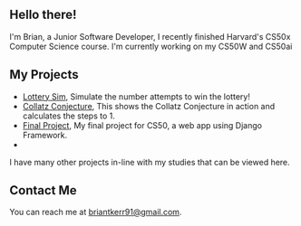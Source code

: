 ## Hello there!

I'm Brian, a Junior Software Developer, I recently finished Harvard's CS50x Computer Science course.
I'm currently working on my CS50W and CS50ai

## My Projects

* [Lottery Sim](https://github.com/SkyeEli/LotterySim), Simulate the number attempts to win the lottery!
* [Collatz Conjecture](https://github.com/SkyeEli/Collatz-Conjecture), This shows the Collatz Conjecture in action and calculates the steps to 1.
* [Final Project](https://github.com/SkyeEli/CS50-Final-Project), My final project for CS50, a web app using Django Framework.
* 
I have many other projects in-line with my studies that can be viewed here.

## Contact Me

You can reach me at <briantkerr91@gmail.com>.

<!--
**SkyeEli/SkyeEli** is a ✨ _special_ ✨ repository because its `README.md` (this file) appears on your GitHub profile.

Here are some ideas to get you started:

- 🔭 I’m currently working on ...
- 🌱 I’m currently learning ...
- 👯 I’m looking to collaborate on ...
- 🤔 I’m looking for help with ...
- 💬 Ask me about ...
- 📫 How to reach me: ...
- 😄 Pronouns: ...
- ⚡ Fun fact: ...
-->

